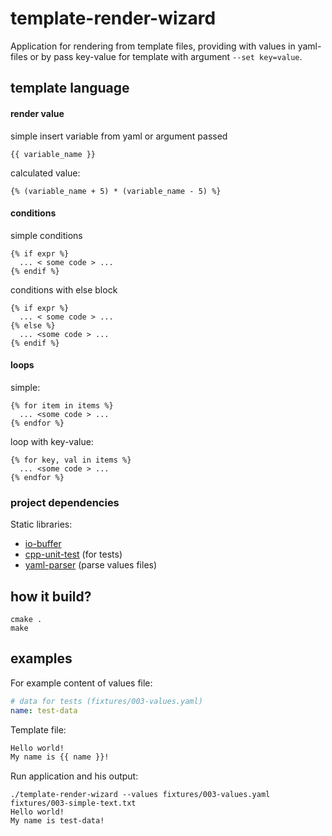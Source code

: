 # template-render-wizard

Application for rendering from template files, providing with values in yaml-files or by pass key-value for template with argument `--set key=value`.

## template language

#### render value
simple insert variable from yaml or argument passed
```
{{ variable_name }}
```
calculated value:
```
{% (variable_name + 5) * (variable_name - 5) %}
```

#### conditions
simple conditions
```
{% if expr %}
  ... < some code > ...
{% endif %}
```
conditions with else block
```
{% if expr %}
  ... < some code > ...
{% else %}
  ... <some code > ...
{% endif %}
```

#### loops
simple:
```
{% for item in items %}
  ... <some code > ...
{% endfor %}
```
loop with key-value:
```
{% for key, val in items %}
  ... <some code > ...
{% endfor %}
```

### project dependencies
Static libraries:
  - [io-buffer](https://github.com/Alexander1000/io-buffer)
  - [cpp-unit-test](https://github.com/Alexander1000/cpp-unit-test) (for tests)
  - [yaml-parser](https://github.com/Alexander1000/yaml-parser) (parse values files)
  
## how it build?
```shell
cmake .
make
```

## examples
For example content of values file:
```yaml
# data for tests (fixtures/003-values.yaml)
name: test-data
```

Template file:
```txt
Hello world!
My name is {{ name }}!
```

Run application and his output:
```shell
./template-render-wizard --values fixtures/003-values.yaml fixtures/003-simple-text.txt
Hello world!
My name is test-data!

```

